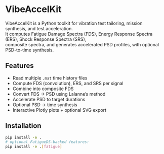 # VibeAccelKit

VibeAccelKit is a Python toolkit for vibration test tailoring, mission synthesis, and test acceleration.  
It computes Fatigue Damage Spectra (FDS), Energy Response Spectra (ERS), Shock Response Spectra (SRS),  
composite spectra, and generates accelerated PSD profiles, with optional PSD-to-time synthesis.

## Features
- Read multiple `.mat` time history files
- Compute FDS (convolution), ERS, and SRS per signal
- Combine into composite FDS
- Convert FDS → PSD using Lalanne’s method
- Accelerate PSD to target durations
- Optional PSD → time synthesis
- Interactive Plotly plots + optional SVG export

## Installation
```bash
pip install -e .
# optional FatigueDS-backed features:
pip install -e .[fatigue]

